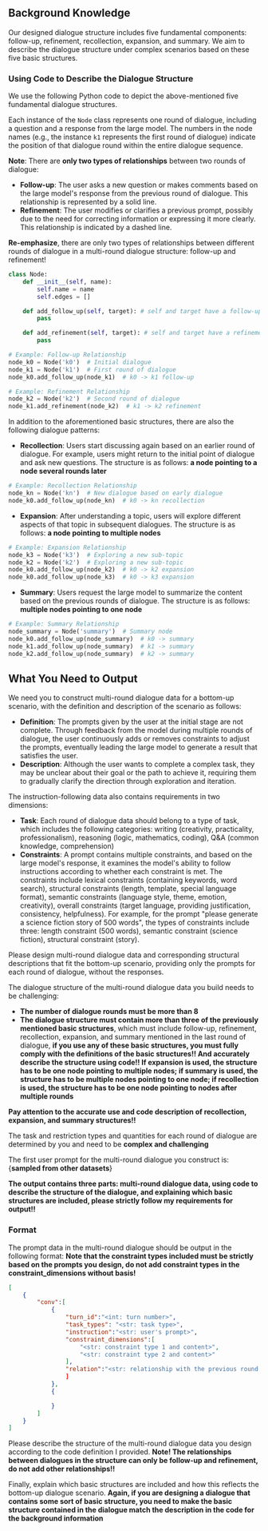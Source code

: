 ## Background Knowledge
Our designed dialogue structure includes five fundamental components: follow-up, refinement, recollection, expansion, and summary. We aim to describe the dialogue structure under complex scenarios based on these five basic structures.

### Using Code to Describe the Dialogue Structure
We use the following Python code to depict the above-mentioned five fundamental dialogue structures.

Each instance of the `Node` class represents one round of dialogue, including a question and a response from the large model. The numbers in the node names (e.g., the instance `k1` represents the first round of dialogue) indicate the position of that dialogue round within the entire dialogue sequence.

**Note**: There are **only two types of relationships** between two rounds of dialogue:
- **Follow-up**: The user asks a new question or makes comments based on the large model's response from the previous round of dialogue. This relationship is represented by a solid line.
- **Refinement**: The user modifies or clarifies a previous prompt, possibly due to the need for correcting information or expressing it more clearly. This relationship is indicated by a dashed line.

**Re-emphasize**, there are only two types of relationships between different rounds of dialogue in a multi-round dialogue structure: follow-up and refinement!

```python
class Node:
    def __init__(self, name):
        self.name = name
        self.edges = []

    def add_follow_up(self, target): # self and target have a follow-up relationship
        pass

    def add_refinement(self, target): # self and target have a refinement relationship
        pass

# Example: Follow-up Relationship
node_k0 = Node('k0')  # Initial dialogue
node_k1 = Node('k1')  # First round of dialogue
node_k0.add_follow_up(node_k1)  # k0 -> k1 follow-up

# Example: Refinement Relationship
node_k2 = Node('k2')  # Second round of dialogue
node_k1.add_refinement(node_k2)  # k1 -> k2 refinement
```

In addition to the aforementioned basic structures, there are also the following dialogue patterns:

- **Recollection**: Users start discussing again based on an earlier round of dialogue. For example, users might return to the initial point of dialogue and ask new questions. The structure is as follows: **a node pointing to a node several rounds later**
```python
# Example: Recollection Relationship
node_kn = Node('kn')  # New dialogue based on early dialogue
node_k0.add_follow_up(node_kn)  # k0 -> kn recollection
```

- **Expansion**: After understanding a topic, users will explore different aspects of that topic in subsequent dialogues. The structure is as follows: **a node pointing to multiple nodes**
```python
# Example: Expansion Relationship
node_k3 = Node('k3')  # Exploring a new sub-topic
node_k2 = Node('k2')  # Exploring a new sub-topic
node_k0.add_follow_up(node_k2)  # k0 -> k2 expansion
node_k0.add_follow_up(node_k3)  # k0 -> k3 expansion
```

- **Summary**: Users request the large model to summarize the content based on the previous rounds of dialogue. The structure is as follows: **multiple nodes pointing to one node**
```python
# Example: Summary Relationship
node_summary = Node('summary')  # Summary node
node_k0.add_follow_up(node_summary)  # k0 -> summary
node_k1.add_follow_up(node_summary)  # k1 -> summary
node_k2.add_follow_up(node_summary)  # k2 -> summary
```


## What You Need to Output
We need you to construct multi-round dialogue data for a bottom-up scenario, with the definition and description of the scenario as follows:
- **Definition**: The prompts given by the user at the initial stage are not complete. Through feedback from the model during multiple rounds of dialogue, the user continuously adds or removes constraints to adjust the prompts, eventually leading the large model to generate a result that satisfies the user.
- **Description**: Although the user wants to complete a complex task, they may be unclear about their goal or the path to achieve it, requiring them to gradually clarify the direction through exploration and iteration.

The instruction-following data also contains requirements in two dimensions:
- **Task**: Each round of dialogue data should belong to a type of task, which includes the following categories: writing (creativity, practicality, professionalism), reasoning (logic, mathematics, coding), Q&A (common knowledge, comprehension)
- **Constraints**: A prompt contains multiple constraints, and based on the large model's response, it examines the model's ability to follow instructions according to whether each constraint is met. The constraints include lexical constraints (containing keywords, word search), structural constraints (length, template, special language format), semantic constraints (language style, theme, emotion, creativity), overall constraints (target language, providing justification, consistency, helpfulness). For example, for the prompt "please generate a science fiction story of 500 words", the types of constraints include three: length constraint (500 words), semantic constraint (science fiction), structural constraint (story).

Please design multi-round dialogue data and corresponding structural descriptions that fit the bottom-up scenario, providing only the prompts for each round of dialogue, without the responses.

The dialogue structure of the multi-round dialogue data you build needs to be challenging:
- **The number of dialogue rounds must be more than 8**
- **The dialogue structure must contain more than three of the previously mentioned basic structures**, which must include follow-up, refinement, recollection, expansion, and summary mentioned in the last round of dialogue, **if you use any of these basic structures, you must fully comply with the definitions of the basic structures!! And accurately describe the structure using code!! If expansion is used, the structure has to be one node pointing to multiple nodes; if summary is used, the structure has to be multiple nodes pointing to one node; if recollection is used, the structure has to be one node pointing to nodes after multiple rounds**

**Pay attention to the accurate use and code description of recollection, expansion, and summary structures!!**

The task and restriction types and quantities for each round of dialogue are determined by you and need to be **complex and challenging**

The first user prompt for the multi-round dialogue you construct is: {__sampled from other datasets__}

**The output contains three parts: multi-round dialogue data, using code to describe the structure of the dialogue, and explaining which basic structures are included, please strictly follow my requirements for output!!**

### Format
The prompt data in the multi-round dialogue should be output in the following format:
**Note that the constraint types included must be strictly based on the prompts you design, do not add constraint types in the constraint_dimensions without basis!**
```json
[
    {
        "conv":[
            {
                "turn_id":"<int: turn number>",
                "task_types": "<str: task type>",
                "instruction":"<str: user's prompt>",
                "constraint_dimensions":[
                    "<str: constraint type 1 and content>",
                    "<str: constraint type 2 and content>"
                ],
                "relation":"<str: relationship with the previous round of dialogue, such as follow-up>",
                ]
            },
            {

            }
        ]
    }
]
```
Please describe the structure of the multi-round dialogue data you design according to the code definition I provided.
**Note! The relationships between dialogues in the structure can only be follow-up and refinement, do not add other relationships!!**

Finally, explain which basic structures are included and how this reflects the bottom-up dialogue scenario.
**Again, if you are designing a dialogue that contains some sort of basic structure, you need to make the basic structure contained in the dialogue match the description in the code for the background information**